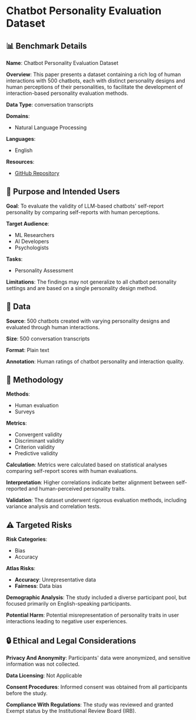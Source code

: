 # Chatbot Personality Evaluation Dataset

## 📊 Benchmark Details

**Name**: Chatbot Personality Evaluation Dataset

**Overview**: This paper presents a dataset containing a rich log of human interactions with 500 chatbots, each with distinct personality designs and human perceptions of their personalities, to facilitate the development of interaction-based personality evaluation methods.

**Data Type**: conversation transcripts

**Domains**:
- Natural Language Processing

**Languages**:
- English

**Resources**:
- [GitHub Repository](https://github.com/isle-dev/self-report)

## 🎯 Purpose and Intended Users

**Goal**: To evaluate the validity of LLM-based chatbots' self-report personality by comparing self-reports with human perceptions.

**Target Audience**:
- ML Researchers
- AI Developers
- Psychologists

**Tasks**:
- Personality Assessment

**Limitations**: The findings may not generalize to all chatbot personality settings and are based on a single personality design method.

## 💾 Data

**Source**: 500 chatbots created with varying personality designs and evaluated through human interactions.

**Size**: 500 conversation transcripts

**Format**: Plain text

**Annotation**: Human ratings of chatbot personality and interaction quality.

## 🔬 Methodology

**Methods**:
- Human evaluation
- Surveys

**Metrics**:
- Convergent validity
- Discriminant validity
- Criterion validity
- Predictive validity

**Calculation**: Metrics were calculated based on statistical analyses comparing self-report scores with human evaluations.

**Interpretation**: Higher correlations indicate better alignment between self-reported and human-perceived personality traits.

**Validation**: The dataset underwent rigorous evaluation methods, including variance analysis and correlation tests.

## ⚠️ Targeted Risks

**Risk Categories**:
- Bias
- Accuracy

**Atlas Risks**:
- **Accuracy**: Unrepresentative data
- **Fairness**: Data bias

**Demographic Analysis**: The study included a diverse participant pool, but focused primarily on English-speaking participants.

**Potential Harm**: Potential misrepresentation of personality traits in user interactions leading to negative user experiences.

## 🔒 Ethical and Legal Considerations

**Privacy And Anonymity**: Participants' data were anonymized, and sensitive information was not collected.

**Data Licensing**: Not Applicable

**Consent Procedures**: Informed consent was obtained from all participants before the study.

**Compliance With Regulations**: The study was reviewed and granted Exempt status by the Institutional Review Board (IRB).
